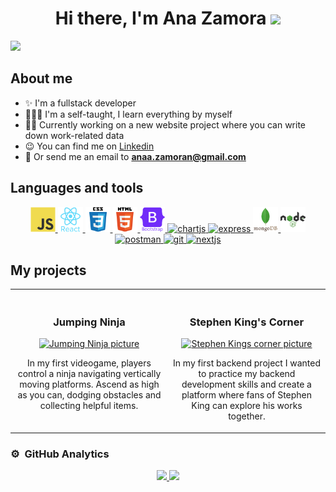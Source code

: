 <div align="center">
  <h1 align="center">Hi there, I'm Ana Zamora <img src="https://media.giphy.com/media/hvRJCLFzcasrR4ia7z/giphy.gif" width="35"></h1>
</div>
<img src="https://res.cloudinary.com/dv7nx2bxb/image/upload/v1715514215/occjntrvwlpz2jnamsjl.png">


## About me
- ✨ I'm a fullstack developer
- 🙋🏻‍♀️ I'm a self-taught, I learn everything by myself
- 💪🏻 Currently working on a new website project where you can write down work-related data
- 😉 You can find me on [Linkedin](https://www.linkedin.com/in/ana-zamora-narvaez/)
- 📩 Or send me an email to **anaa.zamoran@gmail.com**


## Languages and tools

<p align="center"> 
   <a href="https://developer.mozilla.org/en-US/docs/Web/JavaScript" target="_blank" rel="noreferrer"> <img src="https://raw.githubusercontent.com/devicons/devicon/master/icons/javascript/javascript-original.svg" alt="javascript" width="40" height="40"/> </a> 
    <a href="https://reactjs.org/" target="_blank" rel="noreferrer"> <img src="https://raw.githubusercontent.com/devicons/devicon/master/icons/react/react-original-wordmark.svg" alt="react" width="40" height="40"/> </a> 
    <a href="https://www.w3schools.com/css/" target="_blank" rel="noreferrer"> <img src="https://raw.githubusercontent.com/devicons/devicon/master/icons/css3/css3-original-wordmark.svg" alt="css3" width="40" height="40"/> </a> 
  <a href="https://www.w3.org/html/" target="_blank" rel="noreferrer"> <img src="https://raw.githubusercontent.com/devicons/devicon/master/icons/html5/html5-original-wordmark.svg" alt="html5" width="40" height="40"/> </a> 
  <a href="https://getbootstrap.com" target="_blank" rel="noreferrer"> <img src="https://raw.githubusercontent.com/devicons/devicon/master/icons/bootstrap/bootstrap-plain-wordmark.svg" alt="bootstrap" width="40" height="40"/> </a> 
  <a href="https://www.chartjs.org" target="_blank" rel="noreferrer"> <img src="https://www.chartjs.org/media/logo-title.svg" alt="chartjs" width="40" height="40"/> </a>
  <a href="https://expressjs.com" target="_blank" rel="noreferrer"> <img src="https://wsofter.ru/wp-content/uploads/2017/12/node-express.png" alt="express" width="40" height="40"/> </a> 
  <a href="https://www.mongodb.com/" target="_blank" rel="noreferrer"> <img src="https://raw.githubusercontent.com/devicons/devicon/master/icons/mongodb/mongodb-original-wordmark.svg" alt="mongodb" width="40" height="40"/> </a> 
  <a href="https://nodejs.org" target="_blank" rel="noreferrer"> <img src="https://raw.githubusercontent.com/devicons/devicon/master/icons/nodejs/nodejs-original-wordmark.svg" alt="nodejs" width="40" height="40"/> </a> 
    <a href="https://postman.com" target="_blank" rel="noreferrer"> <img src="https://www.vectorlogo.zone/logos/getpostman/getpostman-icon.svg" alt="postman" width="40" height="40"/> </a> 
     <a href="https://git-scm.com/" target="_blank" rel="noreferrer"> <img src="https://www.vectorlogo.zone/logos/git-scm/git-scm-icon.svg" alt="git" width="40" height="40"/> </a> 
   <a href="https://nextjs.org/" target="_blank" rel="noreferrer"> <img src="https://d2nir1j4sou8ez.cloudfront.net/wp-content/uploads/2021/12/nextjs-boilerplate-logo.png" alt="nextjs" width="40" height="40"/></a> 
</p>


## My projects

<table>
<tr>
<td width="50%">
<h3 align="center">Jumping Ninja</h3>
<div align="center">
<a href="https://anaazamoraa.github.io/jumpingNinja/" target="_blank"><img src="https://res.cloudinary.com/dv7nx2bxb/image/upload/v1715597995/eojyhui4llaao8caox1z.png" width="400" alt="Jumping Ninja picture"></a>
<br>
<p>In my first videogame, players control a ninja navigating vertically moving platforms. Ascend as high as you can, dodging obstacles and collecting helpful items.</p>
</div>
                                                                                      
</td>

<td width="50%">
               <br>
<h3 align="center">Stephen King's Corner</h3>
<div align="center">                                       
<a href="https://stephen-kings-corner.fly.dev/" target="_blank"><img src="https://res.cloudinary.com/dv7nx2bxb/image/upload/v1715597995/vf9ksaignnxodedl5zh9.png" width="400" alt="Stephen Kings corner picture"></a>
<br>
<p>In my first backend project I wanted to practice my backend development skills and create a platform where fans of Stephen King can explore his works together.</p>
</div>                                                             
</table>                                                                                 
</div>


### ⚙️ &nbsp;GitHub Analytics

<p align="center">
<a href="https://github.com/AnaaZamoraa">
  <img height="150em" src="https://github-readme-stats-eight-theta.vercel.app/api?username=AnaaZamoraa&show_icons=true&theme=radical&include_all_commits=true&count_private=true"/>
  <img height="150em" src="https://github-readme-stats-eight-theta.vercel.app/api/top-langs/?username=AnaaZamoraa&layout=compact&langs_count=8&theme=radical"/>
</a>
</p>
